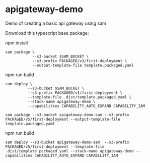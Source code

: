 # apigateway-demo

Demo of creating a basic api gateway using sam

Download this typescript base package:

npm install

```
sam package \
            --s3-bucket $SAM_BUCKET \
            --s3-prefix PACKAGED/v1/first-deployment \
            --output-template-file template.packaged.yaml
```

npm run build

```
sam deploy \
          --s3-bucket $SAM_BUCKET \
          --s3-prefix PACKAGED/v1/first-deployment \
          --template-file .dist/template.packaged.yaml \
          --stack-name apigateway-demo \
          --capabilities CAPABILITY_AUTO_EXPAND CAPABILITY_IAM
```

```
sam package --s3-bucket apigateway-demo-sam --s3-prefix PACKAGED/v5/first-deployment --output-template-file template.packaged.yaml
```

npm run build

```
sam deploy --s3-bucket apigateway-demo-sam  --s3-prefix PACKAGED/v5/first-deployment --template-file .dist/template.packaged.yaml --stack-name apigateway-demo --capabilities CAPABILITY_AUTO_EXPAND CAPABILITY_IAM
```
